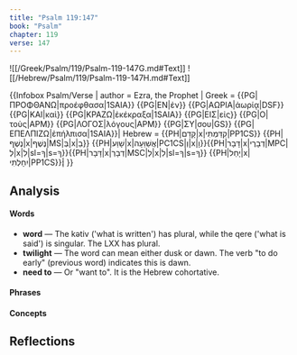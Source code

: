 ```yaml
---
title: "Psalm 119:147"
book: "Psalm"
chapter: 119
verse: 147
---
```

![[/Greek/Psalm/119/Psalm-119-147G.md#Text]]
![[/Hebrew/Psalm/119/Psalm-119-147H.md#Text]]

{{Infobox Psalm/Verse |
  author = Ezra, the Prophet |
  Greek = {{PG|ΠΡΟΦΘΑΝΩ|προέφθασα|1SAIA}} {{PG|ΕΝ|ἐν}} {{PG|ΑΩΡΙΑ|ἀωρίᾳ|DSF}} {{PG|ΚΑΙ|καὶ}} {{PG|ΚΡΑΖΩ|ἐκέκραξα|1SAIA}} {{PG|ΕΙΣ|εἰς}} {{PG|Ο|τοὺς|APM}} {{PG|ΛΟΓΟΣ|λόγους|APM}} {{PG|ΣΥ|σου|GS}} {{PG|ΕΠΕΛΠΙΖΩ|ἐπήλπισα|1SAIA}}|
  Hebrew = {{PH|קָדַם|x|קִדַּמְתִּי|PP1CS}} {{PH|נֶשֶׁף|x|נֶּשֶׁף|MS|בְּ|x|בַ}} {{PH|שָׁוַע|x|אֲשַׁוֵּעָה|PC1CS|וְ|x|וָ}}<ref>{{PH|דָּבָר|x|דְבָרֶי|MPC|לְ|x|לִ|sl=ךָ|s=ךָ}}</ref>{{PH|דָּבָר|x|דְבָרְ|MSC|לְ|x|לִ|sl=ךָ|s=ךָ}} {{PH|יָחַל|x|יִחָלְתִּי|PP1CS}}׃|
}}

## Analysis

#### Words
- **word** — The kǝtiv ('what is written') has plural, while the qere ('what is said') is singular.  The LXX has plural.
- **twilight** — The word can mean either dusk or dawn.  The verb "to do early" (previous word) indicates this is dawn.
- **need to** — Or "want to".  It is the Hebrew cohortative.

#### Phrases

#### Concepts

## Reflections
